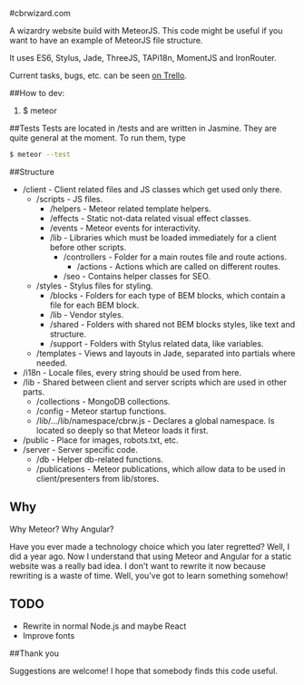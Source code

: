 #cbrwizard.com

A wizardry website build with MeteorJS. This code might be useful if you want to have an example of MeteorJS file structure.

It uses ES6, Stylus, Jade, ThreeJS, TAPi18n, MomentJS and IronRouter.

Current tasks, bugs, etc. can be seen [on Trello](https://trello.com/b/D5IOdhwX/cbrwizard-com).

##How to dev:
1. $ meteor

##Tests
Tests are located in /tests and are written in Jasmine. They are quite general at the moment.
To run them, type

```bash
$ meteor --test
```

##Structure

* /client - Client related files and JS classes which get used only there.
  * /scripts - JS files.
    * /helpers - Meteor related template helpers.
    * /effects - Static not-data related visual effect classes.
    * /events - Meteor events for interactivity.
    * /lib - Libraries which must be loaded immediately for a client before other scripts.
      * /controllers - Folder for a main routes file and route actions.
        * /actions - Actions which are called on different routes.
      * /seo - Contains helper classes for SEO.
  * /styles - Stylus files for styling.
    * /blocks - Folders for each type of BEM blocks, which contain a file for each BEM block.
    * /lib - Vendor styles.
    * /shared - Folders with shared not BEM blocks styles, like text and structure.
    * /support - Folders with Stylus related data, like variables.
  * /templates - Views and layouts in Jade, separated into partials where needed.
* /i18n - Locale files, every string should be used from here.
* /lib - Shared between client and server scripts which are used in other parts.
  * /collections - MongoDB collections.
  * /config - Meteor startup functions.
  * /lib/.../lib/namespace/cbrw.js - Declares a global namespace. Is located so deeply so that Meteor loads it first.
* /public - Place for images, robots.txt, etc.
* /server - Server specific code.
  * /db - Helper db-related functions.
  * /publications - Meteor publications, which allow data to be used in client/presenters from lib/stores.

## Why

Why Meteor? Why Angular?

Have you ever made a technology choice which you later regretted? Well, I did a year ago. Now I understand that using Meteor and Angular for a static website was a really bad idea. I don't want to rewrite it now because rewriting is a waste of time. Well, you've got to learn something somehow!

## TODO
* Rewrite in normal Node.js and maybe React
* Improve fonts

##Thank you

Suggestions are welcome! I hope that somebody finds this code useful.
